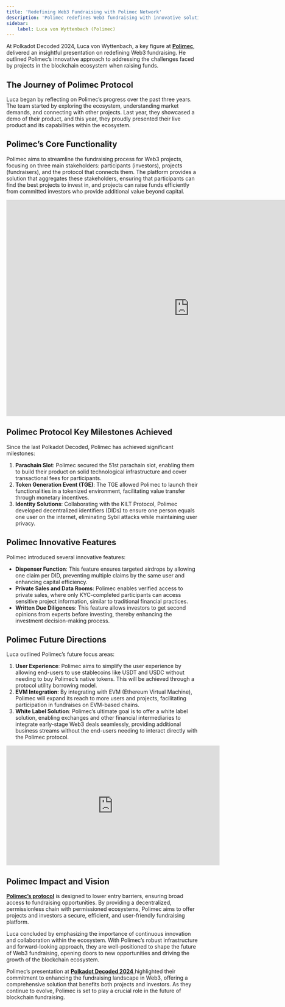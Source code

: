 ```yaml
---
title: 'Redefining Web3 Fundraising with Polimec Network'
description: 'Polimec redefines Web3 fundraising with innovative solutions, enhancing efficiency, security, and access for projects and investors.'
sidebar:   
    label: Luca von Wyttenbach (Polimec)
---
```

At Polkadot Decoded 2024, Luca von Wyttenbach, a key figure at [**Polimec**](https://dablock.com/dapps/polimec/), delivered an insightful presentation on redefining Web3 fundraising. He outlined Polimec’s innovative approach to addressing the challenges faced by projects in the blockchain ecosystem when raising funds.

**The Journey of Polimec Protocol**
-----------------------------------

Luca began by reflecting on Polimec’s progress over the past three years. The team started by exploring the ecosystem, understanding market demands, and connecting with other projects. Last year, they showcased a demo of their product, and this year, they proudly presented their live product and its capabilities within the ecosystem.

**Polimec’s Core Functionality**
--------------------------------

Polimec aims to streamline the fundraising process for Web3 projects, focusing on three main stakeholders: participants (investors), projects (fundraisers), and the protocol that connects them. The platform provides a solution that aggregates these stakeholders, ensuring that participants can find the best projects to invest in, and projects can raise funds efficiently from committed investors who provide additional value beyond capital.

<iframe allowfullscreen="allowfullscreen" frameborder="0" height="569" src="https://docs.google.com/presentation/d/e/2PACX-1vQ0Ndpyp41exEhIg9GIwdzvi9rEHBNl7mNCDdvQB7OFi7zU-ozs5ddcdCkL_AmuyDn1x8tCgeIvNbix/embed?start=false&loop=false&delayms=60000" width="960"></iframe>

**Polimec Protocol Key Milestones Achieved**
--------------------------------------------

Since the last Polkadot Decoded, Polimec has achieved significant milestones:

1. **Parachain Slot**: Polimec secured the 51st parachain slot, enabling them to build their product on solid technological infrastructure and cover transactional fees for participants.
2. **Token Generation Event (TGE)**: The TGE allowed Polimec to launch their functionalities in a tokenized environment, facilitating value transfer through monetary incentives.
3. **Identity Solutions**: Collaborating with the KILT Protocol, Polimec developed decentralized identifiers (DIDs) to ensure one person equals one user on the internet, eliminating Sybil attacks while maintaining user privacy.

**Polimec Innovative Features**
-------------------------------

Polimec introduced several innovative features:

- **Dispenser Function**: This feature ensures targeted airdrops by allowing one claim per DID, preventing multiple claims by the same user and enhancing capital efficiency.
- **Private Sales and Data Rooms**: Polimec enables verified access to private sales, where only KYC-completed participants can access sensitive project information, similar to traditional financial practices.
- **Written Due Diligences**: This feature allows investors to get second opinions from experts before investing, thereby enhancing the investment decision-making process.

**Polimec Future Directions**
-----------------------------

Luca outlined Polimec’s future focus areas:

1. **User Experience**: Polimec aims to simplify the user experience by allowing end-users to use stablecoins like USDT and USDC without needing to buy Polimec’s native tokens. This will be achieved through a protocol utility borrowing model.
2. **EVM Integration**: By integrating with EVM (Ethereum Virtual Machine), Polimec will expand its reach to more users and projects, facilitating participation in fundraises on EVM-based chains.
3. **White Label Solution**: Polimec’s ultimate goal is to offer a white label solution, enabling exchanges and other financial intermediaries to integrate early-stage Web3 deals seamlessly, providing additional business streams without the end-users needing to interact directly with the Polimec protocol.

<iframe allowfullscreen="allowfullscreen" frameborder="0" height="315" src="https://www.youtube.com/embed/qXobeLNO_hg?si=1FYHrojsgk3f4rnO" title="YouTube video player" width="560"></iframe>

**Polimec Impact and Vision**
-----------------------------

[**Polimec’s protocol**](https://dablock.com/dapps/polimec/) is designed to lower entry barriers, ensuring broad access to fundraising opportunities. By providing a decentralized, permissionless chain with permissioned ecosystems, Polimec aims to offer projects and investors a secure, efficient, and user-friendly fundraising platform.

Luca concluded by emphasizing the importance of continuous innovation and collaboration within the ecosystem. With Polimec’s robust infrastructure and forward-looking approach, they are well-positioned to shape the future of Web3 fundraising, opening doors to new opportunities and driving the growth of the blockchain ecosystem.

Polimec’s presentation at [**Polkadot Decoded 2024** ](https://dablock.com/web3-events/polkadot-decoded/)highlighted their commitment to enhancing the fundraising landscape in Web3, offering a comprehensive solution that benefits both projects and investors. As they continue to evolve, Polimec is set to play a crucial role in the future of blockchain fundraising.
